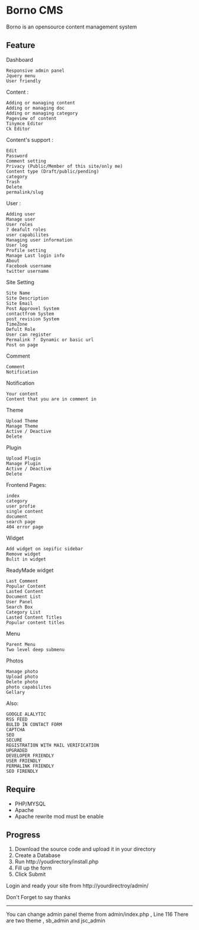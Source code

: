 Borno CMS
================
Borno is an opensource content management system

Feature
-------------

Dashboard

    Responsive admin panel
    Jquery menu
    User friendly

Content :

    Adding or managing content
    Adding or managing doc
    Adding or managing category
    Pageview of content
    Tinymce Editor
    Ck Editor

Content's support :

    Edit
    Password
    Comment setting
    Privacy (Public/Member of this site/only me)
    Content type (Draft/public/pending)
    category
    Trash
    Delete
    permalink/slug

User :

    Adding user
    Manage user
    User roles
    7 deafult roles
    user capabilites
    Managing user information
    User log
    Profile setting
    Manage Last login info
    About
    Facebook username
    twitter username

Site Setting

    Site Name
    Site Description  
    Site Email
    Post Approvel System
    contactfrom System  
    post_revision System
    TimeZone
    Defult Role 
    User can register    
    Permalink ?  Dynamic or basic url
    Post on page

Comment

    Comment
    Notification

Notification

    Your content
    Content that you are in comment in

Theme

    Upload Theme
    Manage Theme
    Active / Deactive
    Delete

Plugin

    Upload Plugin
    Manage Plugin
    Active / Deactive
    Delete

Frontend Pages:

    index
    category
    user profie
    single content
    document
    search page
    404 error page

Widget

    Add widget on sepific sidebar
    Remove widget
    Bulit in widget

ReadyMade widget

    Last Comment
    Popular Content
    Lasted Content
    Document List
    User Panel
    Search Box
    Category List
    Lasted Content Titles
    Popular content titles

Menu

    Parent Menu
    Two level deep submenu

Photos 

    Manage photo
    Upload photo
    Delete photo
    photo capabilites
    Gellary



Also:

    GOOGLE ALALYTIC
    RSS FEED
    BULID IN CONTACT FORM
    CAPTCHA
    SEO
    SECURE
    REGISTRATION WITH MAIL VERIFICATION
    UPGRADED
    DEVELOPER FRIENDLY
    USER FRIENDLY
    PERMALINK FRIENDLY
    SEO FIRENDLY




Require
-------------
<ul>
  <li>PHP/MYSQL</li>
  <li>Apache</li>
  <li>Apache rewrite mod must be enable</li>
</ul>



Progress
---------------
1. Download the source code and upload it in your directory
2. Create a Database
3. Run http://youdirectory/install.php
4. Fill up the form
5. Click Submit


Login and ready your site from 
http://yourdirectroy/admin/



Don't Forget to say thanks


-----------------------------
You can change admin panel theme from admin/index.php , Line 116
There are two theme , sb_admin and jsc_admin 

